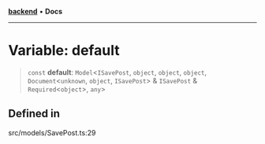 [**backend**](../../../README.md) • **Docs**

***

# Variable: default

> `const` **default**: `Model`\<`ISavePost`, `object`, `object`, `object`, `Document`\<`unknown`, `object`, `ISavePost`\> & `ISavePost` & `Required`\<`object`\>, `any`\>

## Defined in

src/models/SavePost.ts:29
